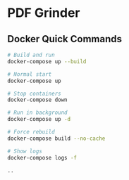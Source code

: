 # PDF Grinder

## Docker Quick Commands

```bash
# Build and run
docker-compose up --build

# Normal start
docker-compose up

# Stop containers
docker-compose down

# Run in background
docker-compose up -d

# Force rebuild
docker-compose build --no-cache

# Show logs
docker-compose logs -f

..
